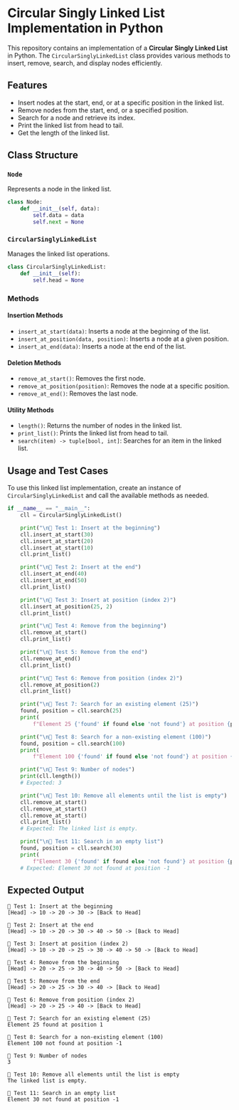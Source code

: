 # Circular Singly Linked List Implementation in Python

This repository contains an implementation of a **Circular Singly Linked List** in Python. The `CircularSinglyLinkedList` class provides various methods to insert, remove, search, and display nodes efficiently.

## Features
- Insert nodes at the start, end, or at a specific position in the linked list.
- Remove nodes from the start, end, or a specified position.
- Search for a node and retrieve its index.
- Print the linked list from head to tail.
- Get the length of the linked list.

## Class Structure
### `Node`
Represents a node in the linked list.
```python
class Node:
    def __init__(self, data):
        self.data = data
        self.next = None
```

### `CircularSinglyLinkedList`
Manages the linked list operations.
```python
class CircularSinglyLinkedList:
    def __init__(self):
        self.head = None
```

### Methods
#### Insertion Methods
- `insert_at_start(data)`: Inserts a node at the beginning of the list.
- `insert_at_position(data, position)`: Inserts a node at a given position.
- `insert_at_end(data)`: Inserts a node at the end of the list.

#### Deletion Methods
- `remove_at_start()`: Removes the first node.
- `remove_at_position(position)`: Removes the node at a specific position.
- `remove_at_end()`: Removes the last node.

#### Utility Methods
- `length()`: Returns the number of nodes in the linked list.
- `print_list()`: Prints the linked list from head to tail.
- `search(item) -> tuple[bool, int]`: Searches for an item in the linked list.

## Usage and Test Cases
To use this linked list implementation, create an instance of `CircularSinglyLinkedList` and call the available methods as needed.

```python
if __name__ == "__main__":
    cll = CircularSinglyLinkedList()

    print("\n🔹 Test 1: Insert at the beginning")
    cll.insert_at_start(30)
    cll.insert_at_start(20)
    cll.insert_at_start(10)
    cll.print_list()

    print("\n🔹 Test 2: Insert at the end")
    cll.insert_at_end(40)
    cll.insert_at_end(50)
    cll.print_list()

    print("\n🔹 Test 3: Insert at position (index 2)")
    cll.insert_at_position(25, 2)
    cll.print_list()

    print("\n🔹 Test 4: Remove from the beginning")
    cll.remove_at_start()
    cll.print_list()

    print("\n🔹 Test 5: Remove from the end")
    cll.remove_at_end()
    cll.print_list()

    print("\n🔹 Test 6: Remove from position (index 2)")
    cll.remove_at_position(2)
    cll.print_list()

    print("\n🔹 Test 7: Search for an existing element (25)")
    found, position = cll.search(25)
    print(
        f"Element 25 {'found' if found else 'not found'} at position {position}")

    print("\n🔹 Test 8: Search for a non-existing element (100)")
    found, position = cll.search(100)
    print(
        f"Element 100 {'found' if found else 'not found'} at position {position}")

    print("\n🔹 Test 9: Number of nodes")
    print(cll.length())
    # Expected: 3

    print("\n🔹 Test 10: Remove all elements until the list is empty")
    cll.remove_at_start()
    cll.remove_at_start()
    cll.remove_at_start()
    cll.print_list()
    # Expected: The linked list is empty.

    print("\n🔹 Test 11: Search in an empty list")
    found, position = cll.search(30)
    print(
        f"Element 30 {'found' if found else 'not found'} at position {position}")
    # Expected: Element 30 not found at position -1
```

## Expected Output
```
🔹 Test 1: Insert at the beginning
[Head] -> 10 -> 20 -> 30 -> [Back to Head]

🔹 Test 2: Insert at the end
[Head] -> 10 -> 20 -> 30 -> 40 -> 50 -> [Back to Head]      

🔹 Test 3: Insert at position (index 2)
[Head] -> 10 -> 20 -> 25 -> 30 -> 40 -> 50 -> [Back to Head]

🔹 Test 4: Remove from the beginning
[Head] -> 20 -> 25 -> 30 -> 40 -> 50 -> [Back to Head]

🔹 Test 5: Remove from the end
[Head] -> 20 -> 25 -> 30 -> 40 -> [Back to Head]

🔹 Test 6: Remove from position (index 2)
[Head] -> 20 -> 25 -> 40 -> [Back to Head]

🔹 Test 7: Search for an existing element (25)
Element 25 found at position 1

🔹 Test 8: Search for a non-existing element (100)
Element 100 not found at position -1

🔹 Test 9: Number of nodes
3

🔹 Test 10: Remove all elements until the list is empty
The linked list is empty.

🔹 Test 11: Search in an empty list
Element 30 not found at position -1
```
